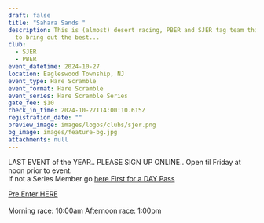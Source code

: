 ```yaml
---
draft: false
title: "Sahara Sands "
description: This is (almost) desert racing, PBER and SJER tag team this event
  to bring out the best...
club:
  - SJER
  - PBER
event_datetime: 2024-10-27
location: Eagleswood Township, NJ
event_type: Hare Scramble
event_format: Hare Scramble
event_series: Hare Scramble Series
gate_fee: $10
check_in_time: 2024-10-27T14:00:10.615Z
registration_date: ""
preview_image: images/logos/clubs/sjer.png
bg_image: images/feature-bg.jpg
attachments: null
---
```

LAST EVENT of the YEAR.. PLEASE SIGN UP ONLINE..  Open til Friday at noon prior to event.\
If not a Series Member go [here First for a DAY Pass ](https://www.moto-tally.com/ECEA/ECEA/SeriesRegistration.aspx)

[Pre Enter HERE  ](https://www.moto-tally.com/ECEA/ECEA/PreEntry.aspx)\
\
Morning race: 10:00am
Afternoon race: 1:00pm